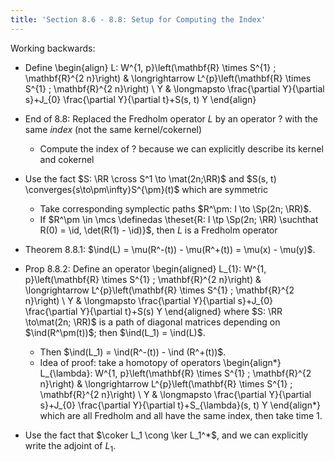 ```yaml
---
title: 'Section 8.6 - 8.8: Setup for Computing the Index'
---
```


Working backwards:

- Define
\begin{align}
L: W^{1, p}\left(\mathbf{R} \times S^{1} ; \mathbf{R}^{2 n}\right) & \longrightarrow L^{p}\left(\mathbf{R} \times S^{1} ; \mathbf{R}^{2 n}\right) \\
Y & \longmapsto \frac{\partial Y}{\partial s}+J_{0} \frac{\partial Y}{\partial t}+S(s, t) Y
\end{align}

- End of 8.8: Replaced the Fredholm operator $L$ by an operator $?$ with the same *index* (not the same kernel/cokernel)
  - Compute the index of $?$ because we can explicitly describe its kernel and cokernel

- Use the fact $S: \RR \cross S^1 \to \mat(2n;\RR)$ and $S(s, t) \converges{s\to\pm\infty}S^{\pm}(t)$ which are symmetric
  - Take corresponding symplectic paths $R^\pm: I \to \Sp(2n; \RR)$.
  - If $R^\pm \in \mcs \definedas \theset{R: I \tp \Sp(2n; \RR) \suchthat R(0) = \id, \det(R(1) - \id)}$, then $L$ is a Fredholm operator

- Theorem 8.8.1: $\ind(L) = \mu(R^-(t)) - \mu(R^+(t)) = \mu(x) - \mu(y)$.

- Prop 8.8.2: Define an operator
\begin{aligned}
L_{1}: W^{1, p}\left(\mathbf{R} \times S^{1} ; \mathbf{R}^{2 n}\right) & \longrightarrow L^{p}\left(\mathbf{R} \times S^{1} ; \mathbf{R}^{2 n}\right) \\
Y & \longmapsto \frac{\partial Y}{\partial s}+J_{0} \frac{\partial Y}{\partial t}+S(s) Y
\end{aligned}
where $S: \RR \to\mat(2n; \RR)$ is a path of diagonal matrices depending on $\ind(R^\pm(t))$; then $\ind(L_1) = \ind(L)$.

  - Then $\ind(L_1) = \ind(R^-(t)) - \ind (R^+(t))$.
  - Idea of proof: take a homotopy of operators
    \begin{align*}
    L_{\lambda}: W^{1, p}\left(\mathbf{R} \times S^{1} ; \mathbf{R}^{2 n}\right) & \longrightarrow L^{p}\left(\mathbf{R} \times S^{1} ; \mathbf{R}^{2 n}\right) \\
    Y & \longmapsto \frac{\partial Y}{\partial s}+J_{0} \frac{\partial Y}{\partial t}+S_{\lambda}(s, t) Y
    \end{align*}
    which are all Fredholm and all have the same index, then take time 1.
- Use the fact that $\coker L_1 \cong \ker L_1^*$, and we can explicitly write the adjoint of $L_1$.
